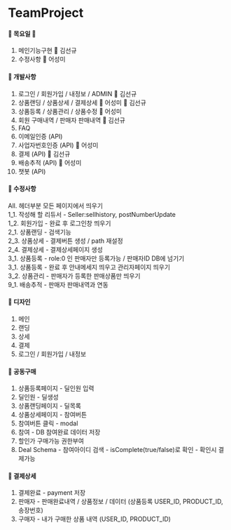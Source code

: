 # TeamProject

#### :yellow_heart: 목요일 :yellow_heart:
1. 메인기능구현 :man: 김선규
2. 수정사항 :woman: 어성미

#### :pushpin: 개발사항
1. 로그인 / 회원가입 / 내정보 / ADMIN :man: 김선규
2. 상품랜딩 / 상품상세 / 결제상세 :woman: 어성미 :man: 김선규
3. 상품등록 / 상품관리 / 상품수정 :woman: 어성미
4. 회원 구매내역 / 판매자 판매내역 :man: 김선규
5. FAQ
6. 이메일인증 (API)
7. 사업자번호인증 (API) :woman: 어성미
8. 결제 (API) :man: 김선규
9. 배송추적 (API) :woman: 어성미
10. 챗봇 (API)

#### :pushpin: 수정사항
All. 헤더부분 모든 페이지에서 띄우기 <br>
1_1. 작성해 할 리듀서 - Seller:sellhistory, postNumberUpdate <br>
1_2. 회원가입 - 완료 후 로그인창 띄우기 <br>
2_1. 상품랜딩 - 검색기능 <br>
2_3. 상품상세 - 결제버튼 생성 / path 재설정 <br>
2_4. 결제상세 - 결제상세페이지 생성 <br>
3_1. 상품등록 - role:0 인 판매자만 등록가능 / 판매자ID DB에 넘기기 <br>
3_1. 상품등록 - 완료 후 안내메세지 띄우고 관리자페이지 띄우기 <br>
3_2. 상품관리 - 판매자가 등록한 판매상품만 띄우기 <br>
9_1. 배송추적 - 판매자 판매내역과 연동 <br>

#### :memo: 디자인
1. 메인
2. 랜딩
3. 상세
4. 결제
5. 로그인 / 회원가입 / 내정보

#### :memo: 공동구매
1. 상품등록페이지 - 딜인원 입력
2. 딜인원 - 딜생성
3. 상품랜딩페이지 - 딜목록
4. 상품상세페이지 - 참여버튼
5. 참여버튼 클릭 - modal
6. 참여 - DB 참여완료 데이터 저장
7. 할인가 구매가능 권한부여
8. Deal Schema - 참여아이디 검색 - isComplete(true/false)로 확인 - 확인시 결제가능

#### :memo: 결제상세
1. 결제완료 - payment 저장
2. 판매자 - 판매완료내역 / 상품정보 / 데이터 (상품등록 USER_ID, PRODUCT_ID, 송장번호)
3. 구매자 - 내가 구매한 상품 내역 (USER_ID, PRODUCT_ID)
